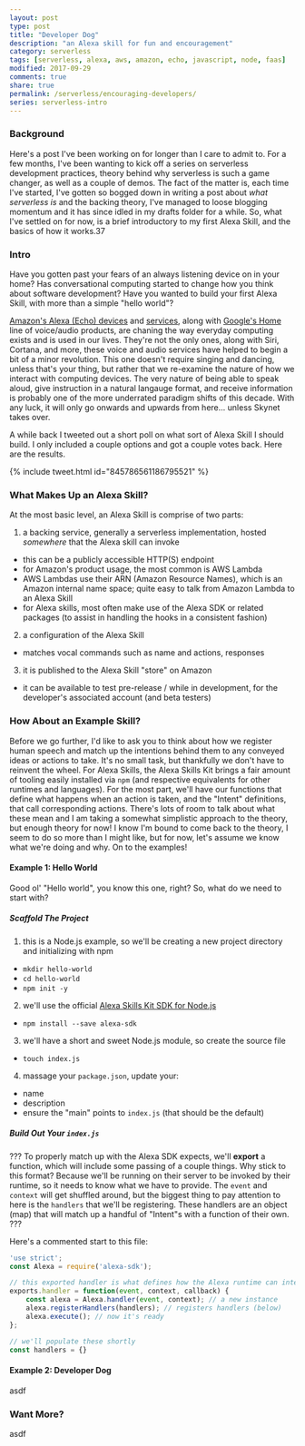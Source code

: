 ```yaml
---
layout: post
type: post
title: "Developer Dog"
description: "an Alexa skill for fun and encouragement"
category: serverless
tags: [serverless, alexa, aws, amazon, echo, javascript, node, faas]
modified: 2017-09-29
comments: true
share: true
permalink: /serverless/encouraging-developers/
series: serverless-intro
---
```


### Background

Here's a post I've been working on for longer than I care to admit to. For a few months, I've been wanting to kick off a series on serverless development practices, theory behind why serverless is such a game changer, as well as a couple of demos. The fact of the matter is, each time I've started, I've gotten so bogged down in writing a post about _what serverless is_ and the backing theory, I've managed to loose blogging momentum and it has since idled in my drafts folder for a while. So, what I've settled on for now, is a brief introductory to my first Alexa Skill, and the basics of how it works.37

### Intro

Have you gotten past your fears of an always listening device on in your home? Has conversational computing started to change how you think about software development? Have you wanted to build your first Alexa Skill, with more than a simple "hello world"?

[Amazon's Alexa (Echo) devices][amazon-echo] and [services][alexa-voice-service], along with [Google's Home][google-home] line of voice/audio products, are chaning the way everyday computing exists and is used in our lives. They're not the only ones, along with Siri, Cortana, and more, these voice and audio services have helped to begin a bit of a minor revolution. This one doesn't require singing and dancing, unless that's your thing, but rather that we re-examine the nature of how we interact with computing devices. The very nature of being able to speak aloud, give instruction in a natural langauge format, and receive information is probably one of the more underrated paradigm shifts of this decade. With any luck, it will only go onwards and upwards from here... unless Skynet takes over.

A while back I tweeted out a short poll on what sort of Alexa Skill I should build. I only included a couple options and got a couple votes back. Here are the results.

{% include tweet.html id="845786561186795521" %}

### What Makes Up an Alexa Skill?

At the most basic level, an Alexa Skill is comprise of two parts:

1. a backing service, generally a serverless implementation, hosted _somewhere_ that the Alexa skill can invoke
  - this can be a publicly accessible HTTP(S) endpoint
  - for Amazon's product usage, the most common is AWS Lambda
  - AWS Lambdas use their ARN (Amazon Resource Names), which is an Amazon internal name space; quite easy to talk from Amazon Lambda to an Alexa Skill
  - for Alexa skills, most often make use of the Alexa SDK or related packages (to assist in handling the hooks in a consistent fashion)
2. a configuration of the Alexa Skill
  - matches vocal commands such as name and actions, responses
3. it is published to the Alexa Skill "store" on Amazon
  - it can be available to test pre-release / while in development, for the developer's associated account (and beta testers)

### How About an Example Skill?

Before we go further, I'd like to ask you to think about how we register human speech and match up the intentions behind them to any conveyed ideas or actions to take. It's no small task, but thankfully we don't have to reinvent the wheel. For Alexa Skills, the Alexa Skills Kit brings a fair amount of tooling easily installed via `npm` (and respective equivalents for other runtimes and languages). For the most part, we'll have our functions that define what happens when an action is taken, and the "Intent" definitions, that call corresponding actions. There's lots of room to talk about what these mean and I am taking a somewhat simplistic approach to the theory, but enough theory for now! I know I'm bound to come back to the theory, I seem to do so more than I might like, but for now, let's assume we know what we're doing and why. On to the examples!

#### Example 1: Hello World

Good ol' "Hello world", you know this one, right? So, what do we need to start with?

##### Scaffold The Project

1. this is a Node.js example, so we'll be creating a new project directory and initializing with npm
  - `mkdir hello-world`
  - `cd hello-world`
  - `npm init -y`
2. we'll use the official [Alexa Skills Kit SDK for Node.js][alexa-sdk-node]
  - `npm install --save alexa-sdk`
3. we'll have a short and sweet Node.js module, so create the source file
  - `touch index.js`
4. massage your `package.json`, update your:
  - name
  - description
  - ensure the "main" points to `index.js` (that should be the default)

##### Build Out Your `index.js`

???
To properly match up with the Alexa SDK expects, we'll **export** a function, which will include some passing of a couple things. Why stick to this format? Because we'll be running on their server to be invoked by their runtime, so it needs to know what we have to provide. The `event` and `context` will get shuffled around, but the biggest thing to pay attention to here is the `handlers` that we'll be registering. These handlers are an object (map) that will match up a handful of "Intent"s with a function of their own.
???

Here's a commented start to this file:

```js
'use strict';
const Alexa = require('alexa-sdk');

// this exported handler is what defines how the Alexa runtime can interact with our module
exports.handler = function(event, context, callback) {
    const alexa = Alexa.handler(event, context); // a new instance
    alexa.registerHandlers(handlers); // registers handlers (below)
    alexa.execute(); // now it's ready
};

// we'll populate these shortly
const handlers = {}
```

#### Example 2: Developer Dog

asdf

### Want More?

asdf

[amazon-echo]: http://www.amazon.com/echo
[alexa-voice-service]: https://developer.amazon.com/alexa-voice-service
[google-home]: https://madeby.google.com/home/
[alexa-sdk-node]: https://github.com/alexa/alexa-skills-kit-sdk-for-nodejs
[alexa-developer-skills]: https://developer.amazon.com/alexa-skills-kit/build